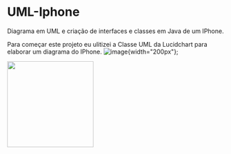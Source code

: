 # UML-Iphone
Diagrama em UML e criação de interfaces e classes em Java de um IPhone.

Para começar este projeto eu ulitizei a Classe UML da Lucidchart para elaborar um diagrama do IPhone.
![image](https://github.com/vverdum/UML-Iphone/assets/157656254/0da17fd4-85d9-4c4d-8cfe-6b45f30b51b1){width="200px"};

<img src="[caminho/para/imagem.jpg](https://github.com/vverdum/UML-Iphone/assets/157656254/0da17fd4-85d9-4c4d-8cfe-6b45f30b51b1)" style="width: 200px;">
